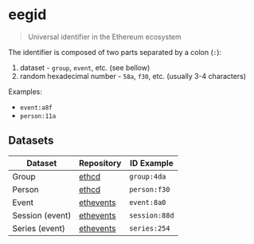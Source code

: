 # eegid
> Universal identifier in the Ethereum ecosystem

The identifier is composed of two parts separated by a colon (`:`):
1. dataset - `group`, `event`, etc. (see bellow)
2. random hexadecimal number - `58a`, `f30`, etc. (usually 3-4 characters)

Examples:
- `event:a8f`
- `person:11a`

## Datasets

| Dataset | Repository | ID Example |
| --- | --- | --- |
| Group | [ethcd](https://github.com/ethereumeg/ethcd) | `group:4da` |
| Person | [ethcd](https://github.com/ethereumeg/ethcd) | `person:f30` |
| Event | [ethevents](https://github.com/ethereumeg/ethevents-db) | `event:8a0` |
| Session (event) | [ethevents](https://github.com/ethereumeg/ethevents-db) | `session:88d` |
| Series (event) | [ethevents](https://github.com/ethereumeg/ethevents-db) | `series:254` |
